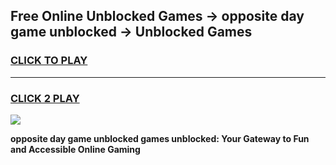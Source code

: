 
## Free Online Unblocked Games → opposite day game unblocked → Unblocked Games
<h3>
<a href="https://premium.freeplayer.one?title=opposite_day_game_unblocked&ref=21F">CLICK TO PLAY</a></h3>
<hr>

<h3>
<a href="https://premium.freeplayer.one?title=opposite_day_game_unblocked&ref=21F">CLICK 2 PLAY</a>
  
</h3>

<a href="https://premium.freeplayer.one?title=opposite_day_game_unblocked&ref=21F/"><img src="https://clearcache.store/games.png"></a>


**opposite day game unblocked games unblocked: Your Gateway to Fun and Accessible Online Gaming**
